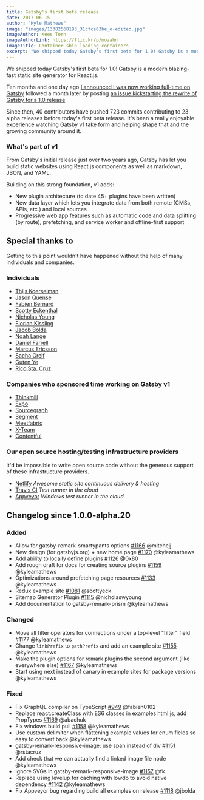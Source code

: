 ```yaml
---
title: Gatsby's first beta release
date: 2017-06-15
author: "Kyle Mathews"
image: "images/13382568193_31cfce63be_o-edited.jpg"
imageAuthor: Kees Torn
imageAuthorLink: https://flic.kr/p/mozahn
imageTitle: Container ship loading containers
excerpt: "We shipped today Gatsby's first beta for 1.0! Gatsby is a modern blazing-fast static site generator for React.js…"
---
```


We shipped today Gatsby's first beta for 1.0! Gatsby is a modern blazing-fast
static site generator for React.js.

Ten months and one day ago
[I announced I was now working full-time on Gatsby](https://www.bricolage.io/gatsby-open-source-work/)
followed a month later by posting
[an issue kickstarting the rewrite of Gatsby for a 1.0 release](https://github.com/gatsbyjs/gatsby/issues/419)

Since then, 40 contributors have pushed 723 commits contributing to 23 alpha
releases before today's first beta release. It's been a really enjoyable
experience watching Gatsby v1 take form and helping shape that and the growing
community around it.

### What's part of v1

From Gatsby's initial release just over two years ago, Gatsby has let you build
static websites using React.js components as well as markdown, JSON, and YAML.

Building on this strong foundation, v1 adds:

- New plugin architecture (to date 45+ plugins have been written)
- New data layer which lets you integrate data from both remote (CMSs, APIs,
  etc.) and local sources
- Progressive web app features such as automatic code and data splitting (by
  route), prefetching, and service worker and offline-first support

## Special thanks to

Getting to this point wouldn't have happened without the help of many
individuals and companies.

### Individuals

- [Thijs Koerselman](https://github.com/0x80)
- [Jason Quense](https://github.com/jquense)
- [Fabien Bernard](https://github.com/fabien0102)
- [Scotty Eckenthal](https://github.com/scottyeck)
- [Nicholas Young](https://github.com/secretfader)
- [Florian Kissling](https://github.com/fk)
- [Jacob Bolda](https://github.com/jbolda)
- [Noah Lange](https://github.com/noahlange)
- [Daniel Farrell](https://github.com/danielfarrell)
- [Marcus Ericsson](https://github.com/mericsson)
- [Sacha Greif](https://github.com/SachaG)
- [Guten Ye](https://github.com/gutenye)
- [Rico Sta. Cruz](https://github.com/rstacruz)

### Companies who sponsored time working on Gatsby v1

- [Thinkmill](https://www.thinkmill.com.au/)
- [Expo](https://expo.io/)
- [Sourcegraph](https://about.sourcegraph.com/)
- [Segment](https://segment.com)
- [Meetfabric](https://meetfabric.com/)
- [X-Team](https://x-team.com/)
- [Contentful](https://www.contentful.com/)

### Our open source hosting/testing infrastructure providers

It'd be impossible to write open source code without the generous support of
these infrastructure providers.

- [Netlify](https://www.netlify.com/) _Awesome static site continuous delivery &
  hosting_
- [Travis CI](https://travis-ci.org) _Test runner in the cloud_
- [Appveyor](https://www.appveyor.com/) _Windows test runner in the cloud_

## Changelog since 1.0.0-alpha.20

### Added

- Allow for gatsby-remark-smartypants options
  [#1166](https://github.com/gatsbyjs/gatsby/pull/1166) @mitchejj
- New design (for gatsbyjs.org) + new home page
  [#1170](https://github.com/gatsbyjs/gatsby/pull/1170) @kyleamathews
- Add ability to locally define plugins
  [#1126](https://github.com/gatsbyjs/gatsby/pull/1126) @0x80
- Add rough draft for docs for creating source plugins
  [#1159](https://github.com/gatsbyjs/gatsby/pull/1159) @kyleamathews
- Optimizations around prefetching page resources
  [#1133](https://github.com/gatsbyjs/gatsby/pull/1133) @kyleamathews
- Redux example site [#1081](https://github.com/gatsbyjs/gatsby/pull/1081)
  @scottyeck
- Sitemap Generator Plugin [#1115](https://github.com/gatsbyjs/gatsby/pull/1115)
  @nicholaswyoung
- Add documentation to gatsby-remark-prism @kyleamathews

### Changed

- Move all filter operators for connections under a top-level "filter" field
  [#1177](https://github.com/gatsbyjs/gatsby/pull/1177) @kyleamathews
- Change `linkPrefix` to `pathPrefix` and add an example site
  [#1155](https://github.com/gatsbyjs/gatsby/pull/1155) @kyleamathews
- Make the plugin options for remark plugins the second argument (like
  everywhere else) [#1167](https://github.com/gatsbyjs/gatsby/pull/1167)
  @kyleamathews
- Start using next instead of canary in example sites for package versions
  @kyleamathews

### Fixed

- Fix GraphQL compiler on TypeScript
  [#949](https://github.com/gatsbyjs/gatsby/pull/949) @fabien0102
- Replace react.createClass with ES6 classes in examples html.js, add PropTypes
  [#1169](https://github.com/gatsbyjs/gatsby/pull/1169) @abachuk
- Fix windows build pull [#1158](https://github.com/gatsbyjs/gatsby/pull/1158)
  @kyleamathews
- Use custom delimiter when flattening example values for enum fields so easy to
  convert back @kyleamathews
- gatsby-remark-responsive-image: use span instead of div
  [#1151](https://github.com/gatsbyjs/gatsby/pull/1151) @rstacruz
- Add check that we can actually find a linked image file node @kyleamathews
- Ignore SVGs in gatsby-remark-responsive-image
  [#1157](https://github.com/gatsbyjs/gatsby/pull/1157) @fk
- Replace using levelup for caching with lowdb to avoid native dependency
  [#1142](https://github.com/gatsbyjs/gatsby/pull/1142) @kyleamathews
- Fix Appveyor bug regarding build all examples on release
  [#1118](https://github.com/gatsbyjs/gatsby/pull/1118) @jbolda
